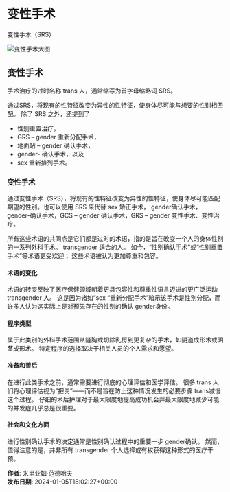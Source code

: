 # 变性手术

变性手术（SRS）

![变性手术大图](https://www.seksediversiteit.nl/wp-content/uploads/2024/01/Woordenboek-behandeling-14.jpg)

## 变性手术

手术治疗的过时名称 trans 人，通常缩写为首字母缩略词 SRS。

通过SRS，将现有的性特征改变为异性的性特征，使身体尽可能与想要的性别相匹配。 除了 SRS 之外，还提到了

- 性别重置治疗，
- GRS – gender 重新分配手术，
- 地面站 – gender 确认手术，
- gender- 确认手术，以及
- sex 重新排列手术。

### 变性手术

通过变性手术（SRS），将现有的性特征改变为异性的性特征，使身体尽可能匹配期望的性别。也可以使用 SRS 来代替 sex 矫正手术， gender确认手术， gender-确认手术，GCS – gender 确认手术，GRS – gender 变性手术、变性治疗。

所有这些术语的共同点是它们都是过时的术语，指的是旨在改变一个人的身体性别的一系列外科手术。 transgender 适合的人。 如今，“性别确认手术”或“性别重置手术”等术语更受欢迎； 这些术语被认为更加尊重和包容。

#### 术语的变化

术语的转变反映了医疗保健领域朝着更具包容性和尊重性语言迈进的更广泛运动 transgender 人。 这是因为诸如“sex “重新分配手术”暗示该手术是性别分配，而许多人认为这实际上是对预先存在的性别的确认 gender身份。

#### 程序类型

属于此类别的外科手术范围从隆胸或切除乳房到更复杂的手术，如阴道成形术或阴茎成形术。 特定程序的选择取决于相关人员的个人需求和愿望。

#### 准备和善后

在进行此类手术之前，通常需要进行彻底的心理评估和医学评估。 很多 trans 人们将心理评估视为“把关”——而不是旨在防止这种情况发生的必要步骤 trans减慢这个过程。 仔细的术后护理对于最大限度地提高成功机会并最大限度地减少可能的并发症几乎总是很重要。

#### 社会和文化方面

进行性别确认手术的决定通常是性别确认过程中的重要一步 gender确认。 然而，值得注意的是，并非所有 transgender 个人选择或有权获得这种形式的医疗干预。

**作者**: 米里亚姆·范德哈夫  
**发布日期**: 2024-01-05T18:02:27+00:00